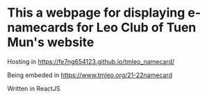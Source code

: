 # This a webpage for displaying e-namecards for Leo Club of Tuen Mun's website

Hosting in https://fe7ng654123.github.io/tmleo_namecard/

Being embeded in https://www.tmleo.org/21-22namecard

Written in ReactJS

